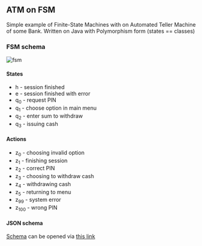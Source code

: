 ## ATM on FSM

Simple example of Finite-State Machines with on Automated Teller Machine of some Bank.
Written on Java with Polymorphism form (states == classes)

### FSM schema

![fsm](/home/mebro/Pictures/index.png)

#### States

* h - session finished
* e - session finished with error
* q<sub>0</sub> - request PIN
* q<sub>1</sub> - choose option in main menu
* q<sub>2</sub> - enter sum to withdraw
* q<sub>3</sub> - issuing cash

#### Actions

* z<sub>0</sub> - choosing invalid option
* z<sub>1</sub> - finishing session
* z<sub>2</sub> - correct PIN
* z<sub>3</sub> - choosing to withdraw cash
* z<sub>4</sub> - withdrawing cash
* z<sub>5</sub> - returning to menu
* z<sub>99</sub> - system error
* z<sub>100</sub> - wrong PIN

#### JSON schema

[Schema](fsm.json) can be opened via [this link](https://markusfeng.com/projects/graph/)
